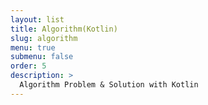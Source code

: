 ```yaml
---
layout: list
title: Algorithm(Kotlin)
slug: algorithm
menu: true
submenu: false
order: 5
description: >
  Algorithm Problem & Solution with Kotlin
---
```

